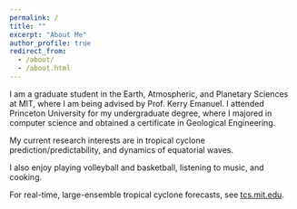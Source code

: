 ```yaml
---
permalink: /
title: ""
excerpt: "About Me"
author_profile: true
redirect_from: 
  - /about/
  - /about.html
---
```


I am a graduate student in the Earth, Atmospheric, and Planetary Sciences at MIT, where I am being advised by Prof. Kerry Emanuel. I attended Princeton University for my undergraduate degree, where I majored in computer science and obtained a certificate in Geological Engineering. 

My current research interests are in tropical cyclone prediction/predictability, and dynamics of equatorial waves.

I also enjoy playing volleyball and basketball, listening to music, and cooking.

For real-time, large-ensemble tropical cyclone forecasts, see [tcs.mit.edu](http://tcs.mit.edu).